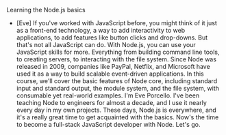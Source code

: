Learning the Node.js basics
- [Eve] If you've worked with JavaScript before, you might think of it just as a front-end technology, a way to add interactivity to web applications, to add features like button clicks and drop-downs. But that's not all JavaScript can do. With Node.js, you can use your JavaScript skills for more. Everything from building command line tools, to creating servers, to interacting with the file system. Since Node was released in 2009, companies like PayPal, Netflix, and Microsoft have used it as a way to build scalable event-driven applications. In this course, we'll cover the basic features of Node core, including standard input and standard output, the module system, and the file system, with consumable yet real-world examples. I'm Eve Porcello. I've been teaching Node to engineers for almost a decade, and I use it nearly every day in my own projects. These days, Node.js is everywhere, and it's a really great time to get acquainted with the basics. Now's the time to become a full-stack JavaScript developer with Node. Let's go.
